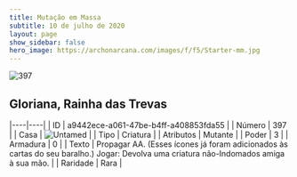 ```yaml
---
title: Mutação em Massa
subtitle: 10 de julho de 2020
layout: page
show_sidebar: false
hero_image: https://archonarcana.com/images/f/f5/Starter-mm.jpg
---
```


![397](https://cdn.keyforgegame.com/media/card_front/pt/479_397_VXF2QJ472HR8_pt.png)

## Gloriana, Rainha das Trevas

|----|----|
| ID | a9442ece-a061-47be-b4ff-a408853fda55 |
| Número | 397 |
| Casa | ![Untamed](https://archonarcana.com/images/thumb/b/bd/Untamed.png/22px-Untamed.png "Indomados") |
| Tipo | Criatura |
| Atributos | Mutante |
| Poder | 3 |
| Armadura | 0 |
| Texto | Propagar AA. (Esses ícones já foram adicionados às cartas do seu baralho.) Jogar: Devolva uma criatura  não-Indomados amiga à sua mão. |
| Raridade | Rara |
